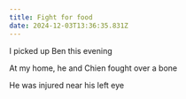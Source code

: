 ```yaml
---
title: Fight for food
date: 2024-12-03T13:36:35.831Z
---
```


I picked up Ben this evening

At my home, he and Chien fought over a bone

He was injured near his left eye
